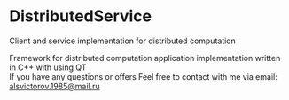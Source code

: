 # DistributedService
Client and service implementation for distributed computation

Framework for distributed computation application implementation written in C++ with using QT   
If you have any questions or offers Feel free to contact with me via email: alsvictorov.1985@mail.ru
